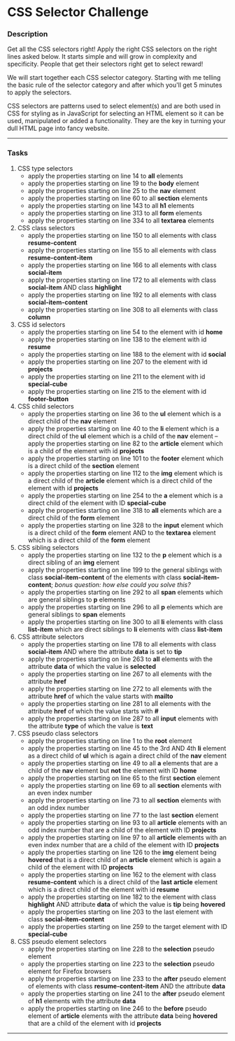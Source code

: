 # CSS Selector Challenge

### Description
Get all the CSS selectors right! Apply the right CSS selectors on the right lines asked below. It starts simple and will grow in complexity and specificity. People that get their selectors right get to select reward!

We will start together each CSS selector category. Starting with me telling the basic rule of the selector category and after which you'll get 5 minutes to apply the selectors.

CSS selectors are patterns used to select element(s) and are both used in CSS for styling as in JavaScript for selecting an HTML element so it can be used, manipulated or added a functionality. They are the key in turning your dull HTML page into fancy website.

---

### Tasks

1. CSS type selectors
    - apply the properties starting on line 14 to **all** elements
    - apply the properties starting on line 19 to the **body** element
    - apply the properties starting on line 25 to the **nav** element
    - apply the properties starting on line 60 to all **section** elements
    - apply the properties starting on line 143 to all **h1** elements
    - apply the properties starting on line 313 to all **form** elements
    - apply the properties starting on line 334 to all **textarea** elements
2. CSS class selectors
    - apply the properties starting on line 150 to all elements with class **resume-content** 
    - apply the properties starting on line 155 to all elements with class **resume-content-item** 
    - apply the properties starting on line 166 to all elements with class **social-item**
    - apply the properties starting on line 172 to all elements with class **social-item** AND class **highlight**
    - apply the properties starting on line 192 to all elements with class **social-item-content**
    - apply the properties starting on line 308 to all elements with class **column**
3. CSS id selectors
    - apply the properties starting on line 54 to the element with id **home**
    - apply the properties starting on line 138 to the element with id **resume**
    - apply the properties starting on line 188 to the element with id **social**
    - apply the properties starting on line 207 to the element with id **projects**
    - apply the properties starting on line 211 to the element with id **special-cube**
    - apply the properties starting on line 215 to the element with id **footer-button**
4. CSS child selectors
    - apply the properties starting on line 36 to the **ul** element which is a direct child of the **nav** element
    - apply the properties starting on line 40 to the **li** element which is a direct child of the **ul** element which is a child of the **nav** element
    – apply the properties starting on line 82 to the **article** element which is a child of the element with id **projects**
    - apply the properties starting on line 101 to the **footer** element which is a direct child of the **section** element
    - apply the properties starting on line 112 to the **img** element which is a direct child of the **article** element which is a direct child of the element with id **projects**
    - apply the properties starting on line 254 to the **a** element which is a direct child of the element with ID **special-cube**
    - apply the properties starting on line 318 to **all** elements which are a direct child of the **form** element
    - apply the properties starting on line 328 to the **input** element which is a direct child of the **form** element AND to the **textarea** element which is a direct child of the **form** element
5. CSS sibling selectors
    - apply the properties starting on line 132 to the **p** element which is a direct sibling of an **img** element
    - apply the properties starting on line 199 to the general siblings with class **social-item-content** of the elements with class **social-item-content**; _bonus question: how else could you solve this?_
    - apply the properties starting on line 292 to all **span** elements which are general siblings to **p** elements
    - apply the properties starting on line 296 to all **p** elements which are general siblings to **span** elements
    - apply the properties starting on line 300 to all **li** elements with class **list-item** which are direct siblings to **li** elements with class **list-item**
6. CSS attribute selectors
    - apply the properties starting on line 178 to all elements with class **social-item** AND where the attribute **data** is set to **tip**
    - apply the properties starting on line 263 to **all** elements with the attribute **data** of which the value is **selected**
    - apply the properties starting on line 267 to all elements with the attribute **href**
    - apply the properties starting on line 272 to all elements with the attribute **href** of which the value starts with **mailto**
    - apply the properties starting on line 281 to all elements with the attribute **href** of which the value starts with **#**
    - apply the properties starting on line 287 to all **input** elements with the attribute **type** of which the value is **text**
7. CSS pseudo class selectors
    - apply the properties starting on line 1 to the **root** element
    - apply the properties starting on line 45 to the 3rd AND 4th **li** element as a direct child of **ul** which is again a direct child of the **nav** element
    - apply the properties starting on line 49 to all **a** elements that are a child of the **nav** element but **not** the element with ID **home**
    - apply the properties starting on line 65 to the first **section** element
    - apply the properties starting on line 69 to all **section** elements with an even index number
    - apply the properties starting on line 73 to all **section** elements with an odd index number
    - apply the properties starting on line 77 to the last **section** element
    - apply the properties starting on line 93 to all **article** elements with an odd index number that are a child of the element with ID **projects**
    - apply the properties starting on line 97 to all **article** elements with an even index number that are a child of the element with ID **projects**
    - apply the properties starting on line 126 to the **img** element being **hovered** that is a direct child of an **article** element which is again a child of the element with ID **projects** 
    - apply the properties starting on line 162 to the element with class **resume-content** which is a direct child of the __last__ **article** element which is a direct child of the element with id **resume**
    - apply the properties starting on line 182 to the element with class **highlight** AND attribute **data** of which the value is **tip** being **hovered**
    - apply the properties starting on line 203 to the last element with class **social-item-content**
    - apply the properties starting on line 259 to the target element with ID **special-cube**
8. CSS pseudo element selectors
    - apply the properties starting on line 228 to the **selection** pseudo element
    - apply the properties starting on line 223 to the **selection** pseudo element for Firefox browsers
    - apply the properties starting on line 233 to the **after** pseudo element of elements with class **resume-content-item** AND the attribute **data**
    - apply the properties starting on line 241 to the **after** pseudo element of **h1** elements with the attribute **data**
    - apply the properties starting on line 246 to the **before** pseudo element of **article** elements with the attribute **data** being **hovered** that are a child of the element with id **projects** 

---